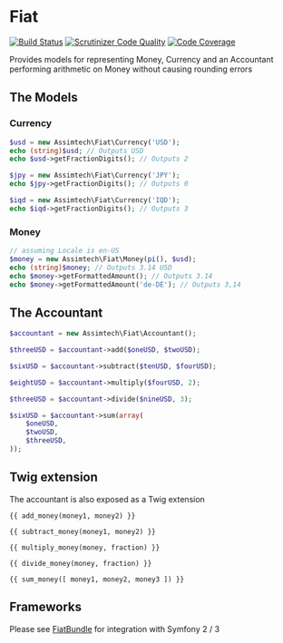 # Fiat

[![Build Status](https://travis-ci.org/assimtech/fiat.svg?branch=master)](https://travis-ci.org/assimtech/fiat)
[![Scrutinizer Code Quality](https://scrutinizer-ci.com/g/assimtech/fiat/badges/quality-score.png?b=master)](https://scrutinizer-ci.com/g/assimtech/fiat/?branch=master)
[![Code Coverage](https://scrutinizer-ci.com/g/assimtech/fiat/badges/coverage.png?b=master)](https://scrutinizer-ci.com/g/assimtech/fiat/?branch=master)

Provides models for representing Money, Currency and an Accountant performing arithmetic on Money without causing rounding errors



## The Models

### Currency

```php
$usd = new Assimtech\Fiat\Currency('USD');
echo (string)$usd; // Outputs USD
echo $usd->getFractionDigits(); // Outputs 2

$jpy = new Assimtech\Fiat\Currency('JPY');
echo $jpy->getFractionDigits(); // Outputs 0

$iqd = new Assimtech\Fiat\Currency('IQD');
echo $iqd->getFractionDigits(); // Outputs 3
```


### Money

```php
// assuming Locale is en-US
$money = new Assimtech\Fiat\Money(pi(), $usd);
echo (string)$money; // Outputs 3.14 USD
echo $money->getFormattedAmount(); // Outputs 3.14
echo $money->getFormattedAmount('de-DE'); // Outputs 3,14
```


## The Accountant

```php
$accountant = new Assimtech\Fiat\Accountant();

$threeUSD = $accountant->add($oneUSD, $twoUSD);

$sixUSD = $accountant->subtract($tenUSD, $fourUSD);

$eightUSD = $accountant->multiply($fourUSD, 2);

$threeUSD = $accountant->divide($nineUSD, 3);

$sixUSD = $accountant->sum(array(
    $oneUSD,
    $twoUSD,
    $threeUSD,
));
```


## Twig extension

The accountant is also exposed as a Twig extension

```twig
{{ add_money(money1, money2) }}

{{ subtract_money(money1, money2) }}

{{ multiply_money(money, fraction) }}

{{ divide_money(money, fraction) }}

{{ sum_money([ money1, money2, money3 ]) }}
```


## Frameworks

Please see [FiatBundle](https://github.com/assimtech/fiat-bundle) for integration with Symfony 2 / 3
